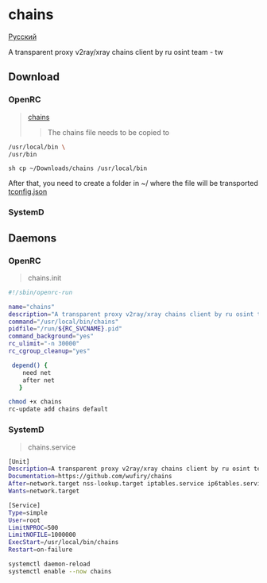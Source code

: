 # chains
[Русский](main/README_RU.md)

A transparent proxy v2ray/xray chains client by ru osint team - tw


## Download
### OpenRC
> [chains](https://github.com/wufiry/chains/blob/main/chains "Programm File")
>> The chains file needs to be copied to
```sh
/usr/local/bin \
/usr/bin
```
``sh
cp ~/Downloads/chains /usr/local/bin 
``

After that, you need to create a folder in ~/ where the file will be transported [tconfig.json](https://github.com/wufiry/chains/blob/main/tconfig.json "Config v2ray & xray core")
### SystemD

## Daemons
### OpenRC 
> chains.init
```sh
#!/sbin/openrc-run

name="chains"
description="A transparent proxy v2ray/xray chains client by ru osint team - tw"
command="/usr/local/bin/chains"
pidfile="/run/${RC_SVCNAME}.pid"
command_background="yes"
rc_ulimit="-n 30000"
rc_cgroup_cleanup="yes"

 depend() {
	need net
	after net
   }
```
```sh
chmod +x chains
rc-update add chains default
```
### SystemD
> chains.service
```sh
[Unit]
Description=A transparent proxy v2ray/xray chains client by ru osint team - tw
Documentation=https://github.com/wufiry/chains
After=network.target nss-lookup.target iptables.service ip6tables.service nftables.service
Wants=network.target

[Service]
Type=simple
User=root
LimitNPROC=500
LimitNOFILE=1000000
ExecStart=/usr/local/bin/chains
Restart=on-failure
```
```sh
systemctl daemon-reload
systemctl enable --now chains
```
